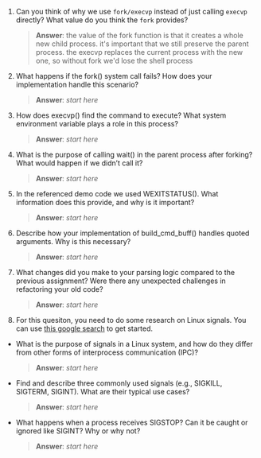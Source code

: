 1. Can you think of why we use `fork/execvp` instead of just calling `execvp` directly? What value do you think the `fork` provides?

    > **Answer**:  the value of the fork function is that it creates a whole new child process. it's important that we still preserve the parent process. the execvp replaces the current process with the new one, so without fork we'd lose the shell process

2. What happens if the fork() system call fails? How does your implementation handle this scenario?

    > **Answer**:  _start here_

3. How does execvp() find the command to execute? What system environment variable plays a role in this process?

    > **Answer**:  _start here_

4. What is the purpose of calling wait() in the parent process after forking? What would happen if we didn’t call it?

    > **Answer**:  _start here_

5. In the referenced demo code we used WEXITSTATUS(). What information does this provide, and why is it important?

    > **Answer**:  _start here_

6. Describe how your implementation of build_cmd_buff() handles quoted arguments. Why is this necessary?

    > **Answer**:  _start here_

7. What changes did you make to your parsing logic compared to the previous assignment? Were there any unexpected challenges in refactoring your old code?

    > **Answer**:  _start here_

8. For this quesiton, you need to do some research on Linux signals. You can use [this google search](https://www.google.com/search?q=Linux+signals+overview+site%3Aman7.org+OR+site%3Alinux.die.net+OR+site%3Atldp.org&oq=Linux+signals+overview+site%3Aman7.org+OR+site%3Alinux.die.net+OR+site%3Atldp.org&gs_lcrp=EgZjaHJvbWUyBggAEEUYOdIBBzc2MGowajeoAgCwAgA&sourceid=chrome&ie=UTF-8) to get started.

- What is the purpose of signals in a Linux system, and how do they differ from other forms of interprocess communication (IPC)?

    > **Answer**:  _start here_

- Find and describe three commonly used signals (e.g., SIGKILL, SIGTERM, SIGINT). What are their typical use cases?

    > **Answer**:  _start here_

- What happens when a process receives SIGSTOP? Can it be caught or ignored like SIGINT? Why or why not?

    > **Answer**:  _start here_
